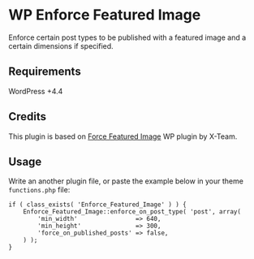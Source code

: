 # WP Enforce Featured Image
Enforce certain post types to be published with a featured image and a certain dimensions if specified.

## Requirements
WordPress +4.4

## Credits
This plugin is based on [Force Featured Image](https://wordpress.org/plugins/force-featured-image/) WP plugin by X-Team.

## Usage
Write an another plugin file, or paste the example below in your theme `functions.php` file:

```
if ( class_exists( 'Enforce_Featured_Image' ) ) {
    Enforce_Featured_Image::enforce_on_post_type( 'post', array(
        'min_width'                => 640,
        'min_height'               => 300,
        'force_on_published_posts' => false,
    ) );
}

```
